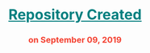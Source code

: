 <html>
<h1 align="center", style="color:#008080" > 
		<u> Repository Created 	</u> 
</h1>
			<h3><p align="center" style="color:#f44030"> on September 09, 2019</p> </h3>
	</html>
		

